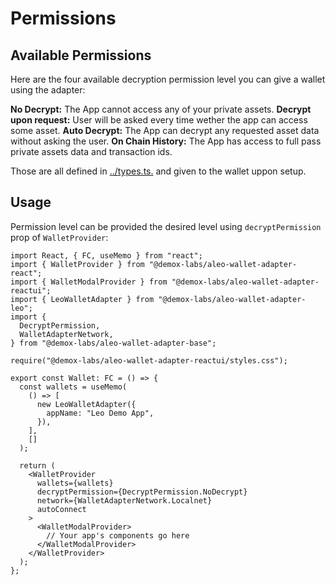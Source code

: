 # Permissions

## Available Permissions

Here are the four available decryption permission level you can give a wallet using the adapter:

**No Decrypt:** The App cannot access any of your private assets.
**Decrypt upon request:** User will be asked every time wether the app can access some asset.
**Auto Decrypt:** The App can decrypt any requested asset data without asking the user.
**On Chain History:** The App has access to full pass private assets data and transaction ids.

Those are all defined in [../types.ts.](../types.ts) and given to the wallet uppon setup.

## Usage

Permission level can be provided the desired level using `decryptPermission` prop of `WalletProvider`:

```tsx
import React, { FC, useMemo } from "react";
import { WalletProvider } from "@demox-labs/aleo-wallet-adapter-react";
import { WalletModalProvider } from "@demox-labs/aleo-wallet-adapter-reactui";
import { LeoWalletAdapter } from "@demox-labs/aleo-wallet-adapter-leo";
import {
  DecryptPermission,
  WalletAdapterNetwork,
} from "@demox-labs/aleo-wallet-adapter-base";

require("@demox-labs/aleo-wallet-adapter-reactui/styles.css");

export const Wallet: FC = () => {
  const wallets = useMemo(
    () => [
      new LeoWalletAdapter({
        appName: "Leo Demo App",
      }),
    ],
    []
  );

  return (
    <WalletProvider
      wallets={wallets}
      decryptPermission={DecryptPermission.NoDecrypt}
      network={WalletAdapterNetwork.Localnet}
      autoConnect
    >
      <WalletModalProvider>
        // Your app's components go here
      </WalletModalProvider>
    </WalletProvider>
  );
};
```
